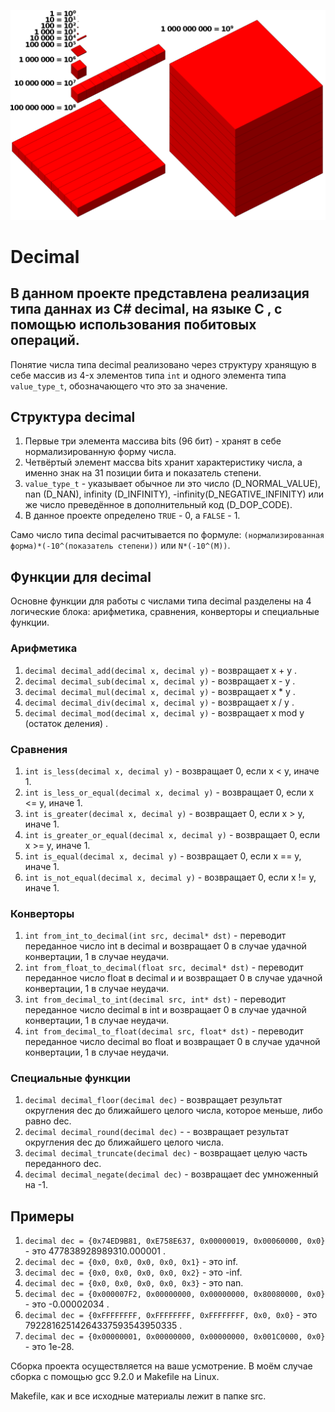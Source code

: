 ![10 power](/images/Visualisation_billion.png)

# Decimal

## В данном проекте представлена реализация типа даннах из C# decimal, на языке C , с помощью использования побитовых операций.

Понятие числа типа decimal реализовано через структуру хранящую в себе массив из 4-x элементов типа `int` и одного элемента типа `value_type_t`, обозначающего что это за значение.

## Структура decimal

1) Первые три элемента массива bits (96 бит) - хранят в себе нормализированную форму числа.
2) Четвёртый элемент массва bits хранит характеристику числа, а именно знак на 31 позиции бита и показатель степени.
3) `value_type_t` - указывает обычное ли это число (D_NORMAL_VALUE), nan (D_NAN), infinity (D_INFINITY), -infinity(D_NEGATIVE_INFINITY) или же число преведённое в дополнительный код (D_DOP_CODE).
4) В данное проекте определено `TRUE` - 0, а `FALSE` - 1.

Само число типа decimal расчитывается по формуле: `(нормализированная форма)*(-10^(показатель степени))` или `N*(-10^(M))`.

## Функции для decimal

Основне функции для работы с числами типа decimal разделены на 4 логические блока: арифметика, сравнения, конверторы и специальные функции.

### Арифметика

 1) `decimal decimal_add(decimal x, decimal y)` - возвращает x + y .
 2) `decimal decimal_sub(decimal x, decimal y)` - возвращает x - y .
 3) `decimal decimal_mul(decimal x, decimal y)` - возвращает x * y .
 4) `decimal decimal_div(decimal x, decimal y)` - возвращает x / y .
 5) `decimal decimal_mod(decimal x, decimal y)` - возвращает x mod y (остаток деления) .

### Сравнения 

 1) `int is_less(decimal x, decimal y)` - возвращает 0, если x < y, иначе 1.
 2) `int is_less_or_equal(decimal x, decimal y)` - возвращает 0, если x <= y, иначе 1.
 3) `int is_greater(decimal x, decimal y)` - возвращает 0, если x > y, иначе 1.
 4) `int is_greater_or_equal(decimal x, decimal y)` - возвращает 0, если x >= y, иначе 1.
 5) `int is_equal(decimal x, decimal y)` - возвращает 0, если x == y, иначе 1.
 6) `int is_not_equal(decimal x, decimal y)` - возвращает 0, если x != y, иначе 1.

### Конверторы

 1) `int from_int_to_decimal(int src, decimal* dst)` - переводит переданное число int в decimal и возвращает 0 в случае удачной конвертации, 1 в случае неудачи. 
 2) `int from_float_to_decimal(float src, decimal* dst)` - переводит переданное число float в decimal и и возвращает 0 в случае удачной конвертации, 1 в случае неудачи. 
 3) `int from_decimal_to_int(decimal src, int* dst)` - переводит переданное число decimal в int и возвращает 0 в случае удачной конвертации, 1 в случае неудачи. 
 4) `int from_decimal_to_float(decimal src, float* dst)` - переводит переданное число decimal во float и возвращает 0 в случае удачной конвертации, 1 в случае неудачи. 

### Специальные функции 

 1) `decimal decimal_floor(decimal dec)` - возвращает результат округления dec до ближайшего целого числа, которое меньше, либо равно dec. 
 2) `decimal decimal_round(decimal dec)` - - возвращает результат округления dec до ближайшего целого числа.
 3) `decimal decimal_truncate(decimal dec)` - возвращает целую часть переданного dec.
 4) `decimal decimal_negate(decimal dec)` - возвращает dec умноженный на -1.

## Примеры

 1) `decimal dec = {0x74ED9B81, 0xE758E637, 0x00000019, 0x00060000, 0x0}` - это 477838928989310.000001 .
 2) `decimal dec = {0x0, 0x0, 0x0, 0x0, 0x1}` - это inf.
 3) `decimal dec = {0x0, 0x0, 0x0, 0x0, 0x2}` - это -inf.
 4) `decimal dec = {0x0, 0x0, 0x0, 0x0, 0x3}` - это nan.
 5) `decimal dec = {0x000007F2, 0x00000000, 0x00000000, 0x80080000, 0x0}` - это -0.00002034 .
 6) `decimal dec = {0xFFFFFFFF, 0xFFFFFFFF, 0xFFFFFFFF, 0x0, 0x0}` - это 79228162514264337593543950335 .
 7) `decimal dec = {0x00000001, 0x00000000, 0x00000000, 0x001C0000, 0x0}` - это 1e-28.


Сборка проекта осуществляется на ваше усмотрение. В моём случае сборка с помощью gcc 9.2.0 и Makefile на Linux.

Makefile, как и все исходные материалы лежит в папке src.